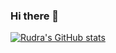 ### Hi there 👋

[![Rudra's GitHub stats](https://github-readme-stats.vercel.app/api?username=Rudra-IITM&hide=stars&show_icons=true&theme=shadow_blue)](https://github.com/Rudra-IITM/github-readme-stats)

